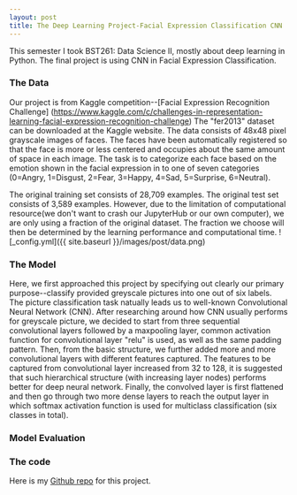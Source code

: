 ```yaml
---
layout: post
title: The Deep Learning Project-Facial Expression Classification CNN
---
```


This semester I took BST261: Data Science II, mostly about deep learning in Python. The final project is using CNN in Facial Expression Classification.

### The Data

Our project is from Kaggle competition--[Facial Expression Recognition Challenge] (https://www.kaggle.com/c/challenges-in-representation-learning-facial-expression-recognition-challenge)
The "fer2013" dataset can be downloaded at the Kaggle website. 
The data consists of 48x48 pixel grayscale images of faces. The faces have been automatically registered so that the face is more or less centered and occupies about the same amount of space in each image. The task is to categorize each face based on the emotion shown in the facial expression in to one of seven categories (0=Angry, 1=Disgust, 2=Fear, 3=Happy, 4=Sad, 5=Surprise, 6=Neutral).

The original training set consists of 28,709 examples. The original test set consists of 3,589 examples. However, due to the limitation of computational resource(we don't want to crash our JupyterHub or our own computer), we are only using a fraction of the original dataset.  The fraction we choose will then be determined by the learning performance and computational time.
![_config.yml]({{ site.baseurl }}/images/post/data.png)

### The Model
Here, we first approached this project by specifying out clearly our primary purpose--classify provided greyscale pictures into one out of six labels. The picture classification task natually leads us to well-known Convolutional Neural Network (CNN). After researching around how CNN usually performs for greyscale picture, we decided to start from three sequential convolutional layers followed by a maxpooling layer, common activation function for convolutional layer "relu" is used, as well as the same padding pattern. Then, from the basic structure, we further added more and more convolutional layers with different features captured. The features to be captured from convolutional layer increased from 32 to 128, it is suggested that such hierarchical structure (with increasing layer nodes) performs better for deep neural network. Finally, the convolved layer is first flattened and then go through two more dense layers to reach the output layer in which softmax activation function is used for multiclass classification (six classes in total).

### Model Evaluation


### The code
Here is my [Github repo](https://github.com/jiajingchen/Deep-Learning-Project-Facial-Expression-Classification) for this project.

